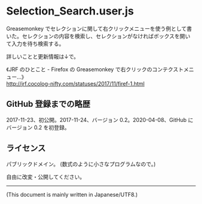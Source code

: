 # Selection_Search.user.js

<!-- Time-stamp: "2020-04-08T07:38:12Z" -->

Greasemonkey でセレクションに関して右クリックメニューを使う例として書
いた。セレクションの内容を検索し、セレクションがなければボックスを開い
て入力を待ち検索する。

詳しいことと更新情報は↓で。

《JRF のひとこと - Firefox の Greasemonkey で右クリックのコンテクストメニュー...》  
http://jrf.cocolog-nifty.com/statuses/2017/11/firef-1.html


## GitHub 登録までの略歴

2017-11-23、初公開。2017-11-24、バージョン 0.2。2020-04-08、GitHub に
バージョン 0.2 を初登録。


## ライセンス

パブリックドメイン。 (数式のように小さなプログラムなので。)

自由に改変・公開してください。


----
(This document is mainly written in Japanese/UTF8.)

